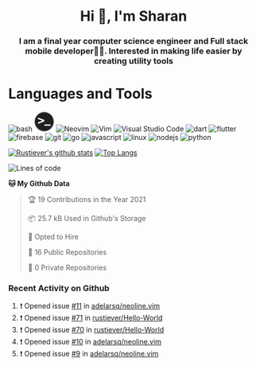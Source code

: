 <h1 align="center">Hi 👋, I'm Sharan</h1>
<h3 align="center">I am a final year computer science engineer and Full stack mobile developer👨‍💻. Interested in making life easier by creating utility tools</h3>

<!-- * 🔭 I’m currently working on [Bridge](https://github.com/rustiever/bridge)

* 🌱 I’m currently learning **Flutter, Golang**

* 📫 How to reach me **sharanneeded@gmail.com**

* ⚡ Available for Freelance projects/internship opportunities. -->

# Languages and Tools

<p align="left">

  <img src="https://www.vectorlogo.zone/logos/gnu_bash/gnu_bash-icon.svg" alt="bash" width="40" height="40"/>

  <img src="https://raw.githubusercontent.com/github/explore/d92924b1d925bb134e308bd29c9de6c302ed3beb/topics/terminal/terminal.png" alt="Terminal" width="40" height="40"/> 

  <img src="https://www.vectorlogo.zone/logos/neovimio/neovimio-icon.svg" alt="Neovim" width="40" height="40"/> 
  
  <img src="https://www.vectorlogo.zone/logos/vim/vim-icon.svg" alt="Vim" width="40" height="40"/> 

  <img src="https://www.vectorlogo.zone/logos/visualstudio_code/visualstudio_code-icon.svg" alt="Visual Studio Code" width="40" height="40"/> 

  <img src="https://www.vectorlogo.zone/logos/dartlang/dartlang-icon.svg" alt="dart" width="40" height="40"/>

  <img src="https://www.vectorlogo.zone/logos/flutterio/flutterio-icon.svg" alt="flutter" width="40" height="40"/> 
  
  <img src="https://www.vectorlogo.zone/logos/firebase/firebase-icon.svg" alt="firebase" width="40" height="40"/>

  <img src="https://www.vectorlogo.zone/logos/git-scm/git-scm-icon.svg" alt="git" width="40" height="40"/> 

  <img src="https://devicons.github.io/devicon/devicon.git/icons/go/go-original.svg" alt="go" width="40" height="40"/>

  <img src="https://devicons.github.io/devicon/devicon.git/icons/javascript/javascript-original.svg" alt="javascript" width="40" height="40"/>
  
  <img src="https://devicons.github.io/devicon/devicon.git/icons/linux/linux-original.svg" alt="linux" width="40" height="40"/> 

  <img src="https://devicons.github.io/devicon/devicon.git/icons/nodejs/nodejs-original-wordmark.svg" alt="nodejs" width="40" height="40"/>

  <img src="https://devicons.github.io/devicon/devicon.git/icons/python/python-original.svg" alt="python" width="40" height="40"/>

[![Rustiever's github stats](https://github-readme-stats.vercel.app/api?username=rustiever&theme=algolia&count_private=true&show_icons=true)](https://github.com/rustiever/)
[![Top Langs](https://github-readme-stats.vercel.app/api/top-langs/?username=rustiever&layout=compact&langs_count=10&theme=algolia)](https://github.com/rustiever/)

<!--START_SECTION:waka-->
![Lines of code](https://img.shields.io/badge/From%20Hello%20World%20I%27ve%20Written-306445%20lines%20of%20code-blue)

**🐱 My Github Data** 

> 🏆 19 Contributions in the Year 2021
 > 
> 📦 25.7 kB Used in Github's Storage 
 > 
> 💼 Opted to Hire
 > 
> 📜 16 Public Repositories 
 > 
> 🔑 0 Private Repositories  
 > 

<!--END_SECTION:waka-->

### Recent Activity on Github
<!--START_SECTION:activity-->
1. ❗️ Opened issue [#11](https://github.com/adelarsq/neoline.vim/issues/11) in [adelarsq/neoline.vim](https://github.com/adelarsq/neoline.vim)
2. ❗️ Opened issue [#71](https://github.com/rustiever/Hello-World/issues/71) in [rustiever/Hello-World](https://github.com/rustiever/Hello-World)
3. ❗️ Opened issue [#70](https://github.com/rustiever/Hello-World/issues/70) in [rustiever/Hello-World](https://github.com/rustiever/Hello-World)
4. ❗️ Opened issue [#10](https://github.com/adelarsq/neoline.vim/issues/10) in [adelarsq/neoline.vim](https://github.com/adelarsq/neoline.vim)
5. ❗️ Opened issue [#9](https://github.com/adelarsq/neoline.vim/issues/9) in [adelarsq/neoline.vim](https://github.com/adelarsq/neoline.vim)
<!--END_SECTION:activity-->
